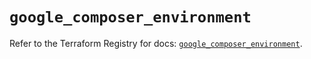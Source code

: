 # `google_composer_environment`

Refer to the Terraform Registry for docs: [`google_composer_environment`](https://registry.terraform.io/providers/hashicorp/google/5.13.0/docs/resources/composer_environment).
